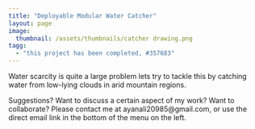 ```yaml
---
title: "Deployable Modular Water Catcher"
layout: page
image:
  thumbnail: /assets/thumbnails/catcher drawing.png
tagg:
  - "this project has been completed, #357683"
---
```

Water scarcity is quite a large problem lets try to tackle this by catching water from low-lying clouds in arid mountain regions.

<div class="content-container" data-bg-image="/assets/images/chevron2.png">
    Suggestions? Want to discuss a certain aspect of my work? Want to collaborate? Please contact me at ayanali20985@gmail.com, or use the direct email link in the bottom of the menu on the left.
</div>